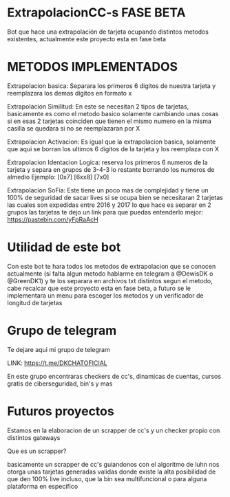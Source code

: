 # ExtrapolacionCC-s FASE BETA
Bot que hace una extrapolación de tarjeta ocupando distintos metodos existentes, actualmente este proyecto esta en fase beta

# METODOS IMPLEMENTADOS
Extrapolacion basica: Separara los primeros 6 digitos de nuestra tarjeta y reemplazara los demas digitos en formato x

Extrapolacion Similitud: En este se necesitan 2 tipos de tarjetas, basicamente es como el metodo basico solamente cambiando unas cosas si en esas 2 tarjetas coinciden que tienen el mismo numero en la misma casilla se quedara
si no se reemplazaran por X

Extrapolacion Activacion: Es igual que la extrapolacion basica, solamente que aqui se borran los ultimos 6 digitos de la tarjeta y los reemplaza con X

Extrapolacion Identacion Logica: reserva los primeros 6 numeros de la tarjeta y separa en grupos de 3-4-3 lo restante borrando los numeros de almedio
Ejemplo: [0x7] [6xx8] [7x0]

Extrapolacion SoFia: Este tiene un poco mas de complejidad y tiene un 100% de seguridad de sacar lives si se ocupa bien
se necesitaran 2 tarjetas las cuales son expedidas entre 2016 y 2017 
lo que hace es separar en 2 grupos las tarjetas te dejo un link para que puedas entenderlo mejor: https://pastebin.com/yFpRaAcH

# Utilidad de este bot
Con este bot te hara todos los metodos de extrapolacion que se conocen actualmente (si falta algun metodo hablarme en telegram a @DewisDK o @GreenDK1)
y te los separara en archivos txt distintos segun el metodo, cabe recalcar que este proyecto esta en fase beta, a futuro se le implementara un menu para escoger los metodos y un verificador de longitud de tarjetas

# Grupo de telegram

Te dejare aqui mi grupo de telegram

LINK: https://t.me/DKCHATOFICIAL

En este grupo encontraras checkers de cc's, dinamicas de cuentas, cursos gratis de ciberseguridad, bin's y mas

# Futuros proyectos

Estamos en la elaboracion de un scrapper de cc's y un checker propio con distintos gateways

Que es un scrapper?

basicamente un scrapper de cc's guiandonos con el algoritmo de luhn nos otorga unas tarjetas generadas validas donde existe la alta posibilidad de que den 100% live incluso, que la bin sea multifuncional o para alguna plataforma en especifico
